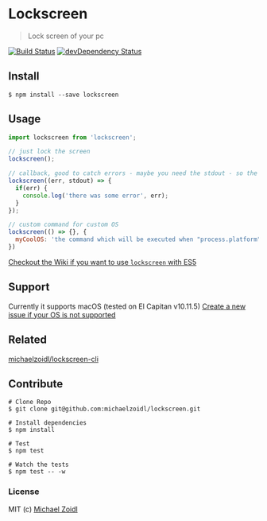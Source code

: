 # Lockscreen
> Lock screen of your pc

[![Build Status](https://travis-ci.org/michaelzoidl/lockscreen.svg?branch=master)](https://travis-ci.org/michaelzoidl/lockscreen)
[![devDependency Status](https://david-dm.org/michaelzoidl/lockscreen/dev-status.svg)](https://david-dm.org/michaelzoidl/lockscreen#info=devDependencies)

## Install
```
$ npm install --save lockscreen
```

## Usage
```javascript
import lockscreen from 'lockscreen';

// just lock the screen
lockscreen();

// callback, good to catch errors - maybe you need the stdout - so the callback also passes this
lockscreen((err, stdout) => {
  if(err) {
    console.log('there was some error', err);
  }
});

// custom command for custom OS
lockscreen(() => {}, {
  myCoolOS: 'the command which will be executed when "process.platform" is "myCoolOS"'
})
```
[Checkout the Wiki if you want to use `lockscreen` with ES5](https://github.com/michaelzoidl/lockscreen/wiki)

## Support
Currently it supports macOS (tested on El Capitan v10.11.5)
[Create a new issue if your OS is not supported](https://github.com/michaelzoidl/lockscreen/issues)

## Related
[michaelzoidl/lockscreen-cli](https://github.com/michaelzoidl/lockscreen-cli)

## Contribute
```
# Clone Repo
$ git clone git@github.com:michaelzoidl/lockscreen.git

# Install dependencies
$ npm install

# Test
$ npm test

# Watch the tests
$ npm test -- -w
```

### License
MIT (c) [Michael Zoidl](https://github.com/michaelzoidl)
